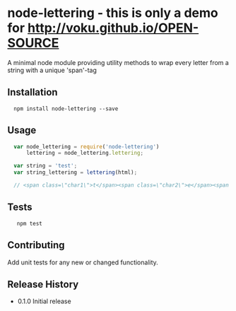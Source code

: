 node-lettering - this is only a demo for http://voku.github.io/OPEN-SOURCE
=========

A minimal node module providing utility methods to wrap every letter from a
string with a unique 'span'-tag

## Installation

```shell
  npm install node-lettering --save
```

## Usage

```js
  var node_lettering = require('node-lettering')
      lettering = node_lettering.lettering;

  var string = 'test';
  var string_lettering = lettering(html);

  // <span class=\"char1\">t</span><span class=\"char2\">e</span><span class=\"char3\">s</span><span class=\"char4\">t</span>
```

## Tests

```shell
   npm test
```

## Contributing

Add unit tests for any new or changed functionality.

## Release History

* 0.1.0 Initial release
